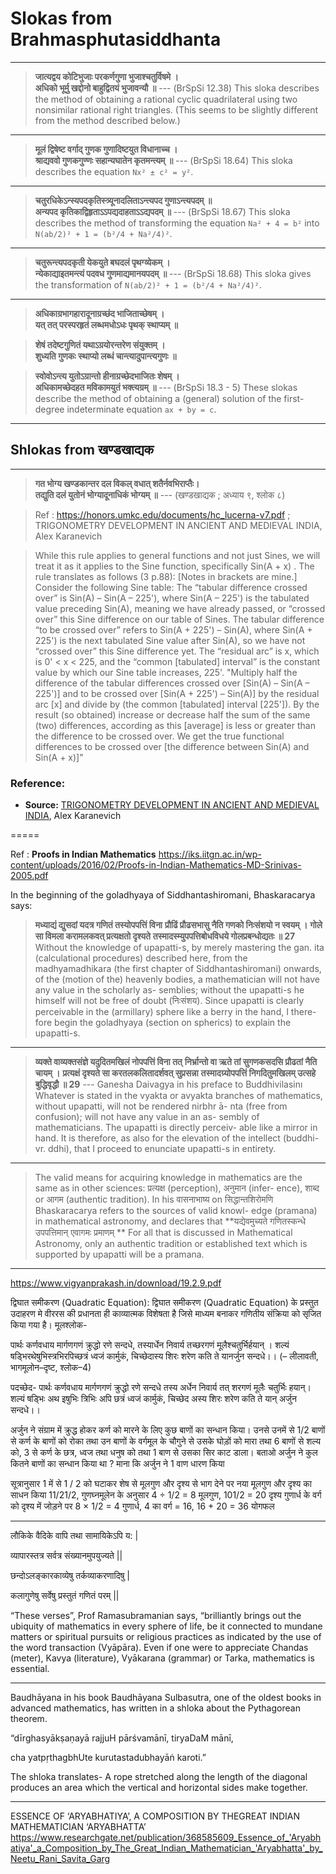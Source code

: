 # Slokas from Brahmasphutasiddhanta

---

> **जात्यद्वय कोटिभुजाः परकर्णगुणा भुजाश्चतुर्विषमे ।**  
> **अधिको भूर्मु खद्दोनो बाहुद्वितयं भुजावन्यौ ॥**  --- (BrSpSi 12.38)
> This sloka describes the method of obtaining a rational cyclic quadrilateral using two nonsimilar rational right triangles. (This seems to be slightly different from the method described below.)

---

> **मूलं द्विषेष्ट वर्गाद् गुणक गुणादिष्टयुत विधानाच्च ।**  
> **श्राद्यववो गुणकगुण्णः सहान्यघातेन कृतमन्त्यम् ॥**  --- (BrSpSi 18.64)
> This sloka describes the equation `Nx² ± c² = y²`.

---

> **चतुरधिकेऽन्स्यपदकृतिस्त्र्यूनादलिताऽन्त्यपद गुणाऽन्त्यपदम् ॥**  
> **अन्यपद कृतिकाद्विहृताऽऽपद्यदाहताऽऽद्यपदम् ॥**  --- (BrSpSi 18.67)
> This sloka describes the method of transforming the equation `Na² + 4 = b²` into `N(ab/2)² + 1 = (b²/4 + Na²/4)²`.

---

> **चतुरून्त्यपदकृती येकयुते बघदलं पृथग्व्येकम् ।**  
> **न्येकाद्याइतमन्त्यं पदवध गुणमाद्यमानयपदम् ॥** --- (BrSpSi 18.68)
> This sloka gives the transformation of `N(ab/2)² + 1 = (b²/4 + Na²/4)²`.

---

> **अधिकाग्रभागहारादूनाग्रच्छंद भाजिताच्छेषम् ।**  
> **यत् तत् परस्परहृतं लब्धमधोऽधः पृथक् स्थाप्यम् ॥**

> **शेषं तदेष्टगुणितं यथाऽग्रयोरन्तरेण संयुक्तम् ।**  
> **शुध्यति गुणकः स्थाप्यो लब्धं चान्त्यादुपान्त्यगुणः ॥**

> **स्वोवोऽन्त्य युतोऽग्रान्तो हीनाग्रच्छेदभाजितः शेषम् ।**  
> **अधिकामच्छेदहत मविकामयुतं भक्त्यग्रम् ॥**  --- (BrSpSi 18.3 - 5)
> These slokas describe the method of obtaining a (general) solution of the first-degree indeterminate equation `ax + by = c`.

---

## Shlokas from खण्डखाद्यक

---

> **गत भोग्य खण्डकान्तर दल विकल् वधात् शतैर्नवभिराप्तैः।**  
> **तद्युति दलं युतोनं भोग्यादूनाधिकं भोग्यम् ॥**  --- (खण्डखाद्यक ; अध्याय ९, श्लोक ८)

>Ref : https://honors.umkc.edu/documents/hc_lucerna-v7.pdf ; TRIGONOMETRY DEVELOPMENT IN ANCIENT AND
MEDIEVAL INDIA, Alex Karanevich

>While this rule applies to general functions and not just Sines, we will
treat it as it applies to the Sine function, specifically Sin(A + x) . The rule
translates as follows (3 p.88): [Notes in brackets are mine.]
Consider the following Sine table:
The “tabular difference crossed over” is Sin(A) – Sin(A – 225'),
where Sin(A – 225') is the tabulated value preceding Sin(A), meaning we
have already passed, or “crossed over” this Sine difference on our table of
Sines. The tabular difference “to be crossed over” refers to Sin(A + 225') –
Sin(A), where Sin(A + 225') is the next tabulated Sine value after Sin(A), so
we have not “crossed over” this Sine difference yet. The “residual arc” is x,
which is 0' < x < 225, and the “common [tabulated] interval” is the constant
value by which our Sine table increases, 225'.
>"Multiply half the difference of the tabular differences crossed
over [Sin(A) – Sin(A – 225')] and to be crossed over [Sin(A + 225') –
Sin(A)] by the residual arc [x] and divide by (the common [tabulated]
interval [225']). By the result (so obtained) increase or decrease half
the sum of the same (two) differences, according as this [average] is
less or greater than the difference to be crossed over. We get the true
functional differences to be crossed over [the difference between
Sin(A) and Sin(A + x)]"

### Reference:
- **Source:** [TRIGONOMETRY DEVELOPMENT IN ANCIENT AND MEDIEVAL INDIA](https://honors.umkc.edu/documents/hc_lucerna-v7.pdf), Alex Karanevich


=====

Ref : **Proofs in Indian Mathematics**
https://iks.iitgn.ac.in/wp-content/uploads/2016/02/Proofs-in-Indian-Mathematics-MD-Srinivas-2005.pdf

In the beginning of the goladhyaya of Siddhantashiromani, Bhaskaracarya says:

> **मध्याद्यं द्युसदां यदत्र गणितं तस्योपपत्तिं विना**
> **प्रौढिं प्रौढसभासु नैति गणको निःसंशयो न स्वयम् ।**
> **गोले सा विमला करामलकवत् प्रत्यक्षतो दृश्यते**
> **तस्मादस्म्युपपत्तिबोधविधये गोलप्रबन्धोद्यतः ॥ 27**
> Without the knowledge of upapatti-s, by merely mastering
the gan. ita (calculational procedures) described here, from
the madhyamadhikara (the first chapter of Siddhantashiromani)
onwards, of the (motion of the) heavenly bodies, a
mathematician will not have any value in the scholarly as-
semblies; without the upapatti-s he himself will not be free
of doubt (निःसंशय). Since upapatti is clearly perceivable
in the (armillary) sphere like a berry in the hand, I there-
fore begin the goladhyaya (section on spherics) to explain the
upapatti-s.

---

> **व्यक्ते वाव्यक्तसंज्ञे यदुदितमखिलं नोपपत्तिं विना तत्**
> **निर्भ्रान्तो वा ऋते तां सुगणकसदसि प्रौढतां नैति चायम् ।**
> **प्रत्यक्षं दृश्यते सा करतलकलितादर्शवत् सुप्रसन्ना**
> **तस्मादग्र्योपपत्तिं निगदितुमखिलम् उत्सहे बुद्धिवृद्धौ ॥ 29** --- Ganesha Daivagya in his preface to Buddhivilasinı
> Whatever is stated in the vyakta or avyakta branches of
mathematics, without upapatti, will not be rendered nirbhr ̄a-
nta (free from confusion); will not have any value in an as-
sembly of mathematicians. The upapatti is directly perceiv-
able like a mirror in hand. It is therefore, as also for the
elevation of the intellect (buddhi-vr. ddhi), that I proceed to
enunciate upapatti-s in entirety.

---

> The valid means for acquiring knowledge in mathematics are
the same as in other sciences: प्रत्यक्ष (perception), अनुमान (infer-
ence), शाब्द or आगम (authentic tradition). In his वासनाभाष्य on
सिद्धान्तशिरोमणि Bhaskaracarya refers to the sources of valid knowl-
edge (pramana) in mathematical astronomy, and declares that
> **यद्येवमुच्यते गणितस्कन्धे उपपत्तिमान् एवागमः प्रमाणम् **
>For all that is discussed in Mathematical Astronomy, only an
authentic tradition or established text which is supported by
upapatti will be a pramana.

---
https://www.vigyanprakash.in/download/19.2.9.pdf

द्विघात समीकरण (Quadratic Equation):
द्विघात समीकरण (Quadratic Equation) के प्रस्तुत उदाहरण मे वीररस की प्रधानता ही काव्यात्मक विशेषता है जिसे माध्यम बनाकर गणितीय संक्रिया को सृजित किया गया है।
मूलश्लोक-

पार्थः कर्णवधाय मार्गणगणं क्रुद्धो रणे सन्दधे, 
तस्यार्धेन निवार्य तच्छरगणं मूलैश्चतुर्भिर्हयान् । 
शल्यं षड्भिरथेषुभिस्त्रभिरपिच्छत्रं ध्वजं कार्मुकं, 
चिच्छेदास्य शिरः शरेण कति ते यानर्जुन सन्दधे।। (– लीलावती, भागमूलोन–दृष्ट, श्लोक–4)

पदच्छेद-
पार्थः कर्णवधाय मार्गणगणं क्रुद्धो रणे सन्दधे तस्य अर्धेन निवार्य तत् शरगणं मूलैः चतुर्भिः हयान्। शल्यं षड्भिः अथ इषुभिः त्रिभिः अपि छत्रं ध्वजं कार्मुकं, चिच्छेद अस्य शिरः शरेण कति ते यान् अर्जुन सन्दधे।।

अर्जुन ने संग्राम में क्रुद्ध होकर कर्ण को मारने के लिए कुछ बाणों का सन्धान किया। उनसे उनमें से 1/2 बाणों से कर्ण के बाणों को रोका तथा उन बाणों के वर्गमूल के चौगुने से उसके घोड़ों को मारा तथा 6 बाणों से शल्य को, 3 से कर्ण के छत्र, ध्वज तथा धनुष को तथा 1 बाण से उसका सिर काट डाला। बताओ अर्जुन ने कुल कितने बाणों का सन्धान किया था ?
माना कि अर्जुन ने 1 वाण धारण किया

सूत्रानुसार 1 में से 1 / 2 को घटाकर शेष से मूलगुण और दृश्य से भाग देने पर नया मूलगुण और दृश्य का साधन किया
11/21/2,
गुणघ्नमूलेन के अनुसार
4 ÷ 1/2 = 8 मूलगुण, 101/2 = 20 दृश्य
गुणार्ध के वर्ग को दृश्य में जोड़ने पर
8 × 1/2 = 4 गुणार्ध, 4 का वर्ग
= 16, 16 + 20 = 36 योगफल

---

लौकिके वैदिके वापि तथा सामायिकेऽपि य: |

व्यापारस्तत्र सर्वत्र संख्यानमुपयुज्यते ||

छन्दोऽलङ्कारकाव्येषु तर्कव्याकरणादिषु |

कलागुणेषु सर्वेषु प्रस्तुतं गणितं परम् ||

“These verses”, Prof Ramasubramanian says, “brilliantly brings out the ubiquity of mathematics in every sphere of life, be it connected to mundane matters or spiritual pursuits or religious practices as indicated by the use of the word transaction (Vyāpāra). Even if one were to appreciate Chandas (meter), Kavya (literature), Vyākarana (grammar) or Tarka, mathematics is essential. 

---

Baudhāyana in his book Baudhāyana Sulbasutra, one of the oldest books in advanced mathematics, has written in a shloka about the Pythagorean theorem.

“dīrghasyākṣaṇayā rajjuH pārśvamānī, tiryaDaM mānī,

cha yatpṛthagbhUte kurutastadubhayāṅ karoti.”

The shloka translates- A rope stretched along the length of the diagonal produces an area which the vertical and horizontal sides make together.

---

ESSENCE OF ‘ARYABHATIYA’, A COMPOSITION BY THEGREAT INDIAN MATHEMATICIAN ‘ARYABHATTA’ https://www.researchgate.net/publication/368585609_Essence_of_'Aryabhatiya'_a_Composition_by_The_Great_Indian_Mathematician_'Aryabhatta'_by_Neetu_Rani_Savita_Garg

